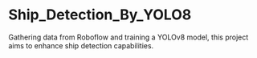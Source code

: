 # Ship_Detection_By_YOLO8
 Gathering data from Roboflow and training a YOLOv8 model, this project aims to enhance ship detection capabilities.



